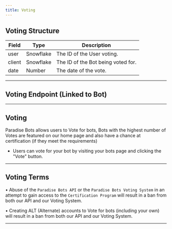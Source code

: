 ```yaml
---
title: Voting
---
```


## Voting Structure
| Field	| Type | Description
|--------------|----------|--------------|
user | Snowflake |	The ID of the User voting.
client | Snowflake	| The ID of the Bot being voted for.
date | Number | The date of the vote. 

---

## Voting Endpoint (Linked to Bot)

<Route method="GET" path="api/v1/bots/{botid}/vote" />

---

## Voting
Paradise Bots allows users to Vote for bots, Bots with the highest number of Votes are featured on our home page and also have a chance at certification (if they meet the requirements)

* Users can vote for your bot by visiting your bots page and clicking the "Vote" button.
---

## Voting Terms
• Abuse of the `Paradise Bots API` or the `Paradise Bots Voting System` in an attempt to gain access to the `Certification Program` will result in a ban from both our API and our Voting System.

• Creating ALT (Alternate) accounts to Vote for bots (including your own) will result in a ban from both our API and our Voting System.

---
